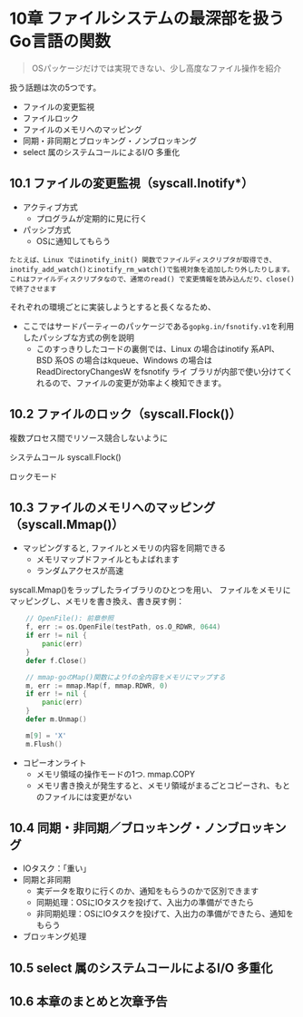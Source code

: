 # 10章 ファイルシステムの最深部を扱うGo言語の関数

> OSパッケージだけでは実現できない、少し高度なファイル操作を紹介

扱う話題は次の5つです。

* ファイルの変更監視
* ファイルロック
* ファイルのメモリへのマッピング
* 同期・非同期とブロッキング・ノンブロッキング
* select 属のシステムコールによるI/O 多重化

## 10.1 ファイルの変更監視（syscall.Inotify*）

* アクティブ方式
  * プログラムが定期的に見に行く
* パッシブ方式
  * OSに通知してもらう
<!--
Go言語の標準ライブラリではファイルの監視を簡単に行う機能は提供されていま
せん

パッシブな方式については、ファイルの変更検知が各OSでシステムコールやAPI
として提供されています。しかし、環境ごとのコードの差は大きくなります。 -->

```
たとえば、Linux ではinotify_init() 関数でファイルディスクリプタが取得でき、
inotify_add_watch()とinotify_rm_watch()で監視対象を追加したり外したりします。
これはファイルディスクリプタなので、通常のread() で変更情報を読み込んだり、close()で終了させます
```

それぞれの環境ごとに実装しようとすると長くなるため、
* ここではサードパーティーのパッケージである`gopkg.in/fsnotify.v1`を利用したパッシブな方式の例を説明
  * このすっきりしたコードの裏側では、Linux の場合はinotify 系API、BSD 系OS
    の場合はkqueue、Windows の場合はReadDirectoryChangesW をfsnotify ライ
    ブラリが内部で使い分けてくれるので、ファイルの変更が効率よく検知できます。

## 10.2 ファイルのロック（syscall.Flock()）

複数プロセス間でリソース競合しないように

システムコール syscall.Flock()

ロックモード

## 10.3 ファイルのメモリへのマッピング（syscall.Mmap()）

* マッピングすると, ファイルとメモリの内容を同期できる
    * メモリマップドファイルともよばれます
    * ランダムアクセスが高速

syscall.Mmap()をラップしたライブラリのひとつを用い、
ファイルをメモリにマッピングし、メモリを書き換え、書き戻す例：

```go
	// OpenFile(): 前章参照
	f, err := os.OpenFile(testPath, os.O_RDWR, 0644)
	if err != nil {
		panic(err)
	}
	defer f.Close()

    // mmap-goのMap()関数によりfの全内容をメモリにマップする
	m, err := mmap.Map(f, mmap.RDWR, 0)
	if err != nil {
		panic(err)
	}
	defer m.Unmap()

	m[9] = 'X'
    m.Flush()
```

* コピーオンライト
    * メモリ領域の操作モードの1つ. mmap.COPY
    * メモリ書き換えが発生すると、メモリ領域がまるごとコピーされ、もとのファイルには変更がない

## 10.4 同期・非同期／ブロッキング・ノンブロッキング

* IOタスク：「重い」
* 同期と非同期
    * 実データを取りに行くのか、通知をもらうのかで区別できます
    * 同期処理：OSにIOタスクを投げて、入出力の準備ができたら
    * 非同期処理：OSにIOタスクを投げて、入出力の準備ができたら、通知をもらう
* ブロッキング処理


## 10.5 select 属のシステムコールによるI/O 多重化
## 10.6 本章のまとめと次章予告